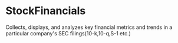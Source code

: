 # StockFinancials
Collects, displays, and analyzes key financial metrics and trends in a particular company's SEC filings(10-k,10-q,S-1 etc.)
